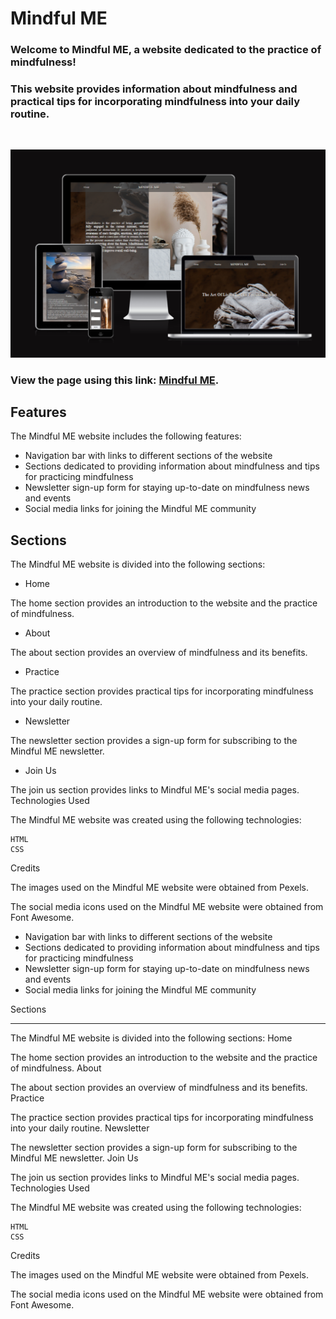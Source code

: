 # Mindful ME

### Welcome to Mindful ME, a website dedicated to the practice of mindfulness!<br> 
### This website provides information about mindfulness and practical tips for incorporating mindfulness into your daily routine.
<br>

![The project](/assets/images/Different%20monitors%20pic.png)

### View the page using this link: [Mindful ME](https://gambit81.github.io/Rillson/).

## Features

The Mindful ME website includes the following features:

* Navigation bar with links to different sections of the website
* Sections dedicated to providing information about mindfulness and tips for practicing mindfulness
* Newsletter sign-up form for staying up-to-date on mindfulness news and events
* Social media links for joining the Mindful ME community




## Sections

The Mindful ME website is divided into the following sections:
* Home

The home section provides an introduction to the website and the practice of mindfulness.<br>
* About

The about section provides an overview of mindfulness and its benefits.<br>
* Practice

The practice section provides practical tips for incorporating mindfulness into your daily routine.<br>
* Newsletter

The newsletter section provides a sign-up form for subscribing to the Mindful ME newsletter.<br>
* Join Us

The join us section provides links to Mindful ME's social media pages.
Technologies Used

The Mindful ME website was created using the following technologies:

    HTML
    CSS

Credits

The images used on the Mindful ME website were obtained from Pexels.

The social media icons used on the Mindful ME website were obtained from Font Awesome.


* Navigation bar with links to different sections of the website
* Sections dedicated to providing information about mindfulness and tips for practicing mindfulness
* Newsletter sign-up form for staying up-to-date on mindfulness news and events
* Social media links for joining the Mindful ME community




Sections
<hr>
The Mindful ME website is divided into the following sections:
Home

The home section provides an introduction to the website and the practice of mindfulness.
About

The about section provides an overview of mindfulness and its benefits.
Practice

The practice section provides practical tips for incorporating mindfulness into your daily routine.
Newsletter

The newsletter section provides a sign-up form for subscribing to the Mindful ME newsletter.
Join Us

The join us section provides links to Mindful ME's social media pages.
Technologies Used

The Mindful ME website was created using the following technologies:

    HTML
    CSS

Credits

The images used on the Mindful ME website were obtained from Pexels.

The social media icons used on the Mindful ME website were obtained from Font Awesome.
